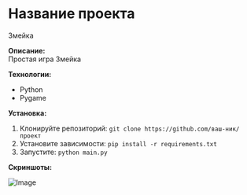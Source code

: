 # Название проекта 
Змейка

**Описание:**  
Простая игра Змейка

**Технологии:**  
- Python 
- Pygame
 

**Установка:**  
1. Клонируйте репозиторий: `git clone https://github.com/ваш-ник/проект`
2. Установите зависимости: `pip install -r requirements.txt`  
3. Запустите: `python main.py`  

**Скриншоты:**  

![Image](https://github.com/user-attachments/assets/6a6a0d40-99c5-43ee-a304-ddb47b469019)
